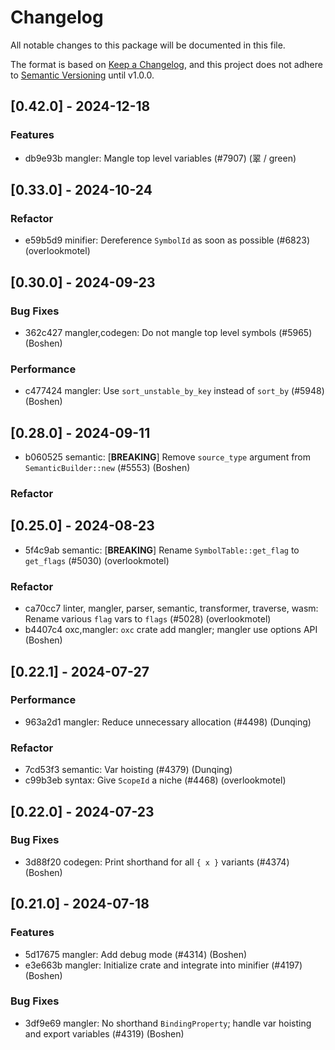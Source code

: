 # Changelog

All notable changes to this package will be documented in this file.

The format is based on [Keep a Changelog](https://keepachangelog.com/en/1.0.0/), and this project does not adhere to [Semantic Versioning](https://semver.org/spec/v2.0.0.html) until v1.0.0.

## [0.42.0] - 2024-12-18

### Features

- db9e93b mangler: Mangle top level variables (#7907) (翠 / green)

## [0.33.0] - 2024-10-24

### Refactor

- e59b5d9 minifier: Dereference `SymbolId` as soon as possible (#6823) (overlookmotel)

## [0.30.0] - 2024-09-23

### Bug Fixes

- 362c427 mangler,codegen: Do not mangle top level symbols (#5965) (Boshen)

### Performance

- c477424 mangler: Use `sort_unstable_by_key` instead of `sort_by` (#5948) (Boshen)

## [0.28.0] - 2024-09-11

- b060525 semantic: [**BREAKING**] Remove `source_type` argument from `SemanticBuilder::new` (#5553) (Boshen)

### Refactor


## [0.25.0] - 2024-08-23

- 5f4c9ab semantic: [**BREAKING**] Rename `SymbolTable::get_flag` to `get_flags` (#5030) (overlookmotel)

### Refactor

- ca70cc7 linter, mangler, parser, semantic, transformer, traverse, wasm: Rename various `flag` vars to `flags` (#5028) (overlookmotel)
- b4407c4 oxc,mangler: `oxc` crate add mangler; mangler use options API (Boshen)

## [0.22.1] - 2024-07-27

### Performance

- 963a2d1 mangler: Reduce unnecessary allocation (#4498) (Dunqing)

### Refactor

- 7cd53f3 semantic: Var hoisting (#4379) (Dunqing)
- c99b3eb syntax: Give `ScopeId` a niche (#4468) (overlookmotel)

## [0.22.0] - 2024-07-23

### Bug Fixes

- 3d88f20 codegen: Print shorthand for all `{ x }` variants (#4374) (Boshen)

## [0.21.0] - 2024-07-18

### Features

- 5d17675 mangler: Add debug mode (#4314) (Boshen)
- e3e663b mangler: Initialize crate and integrate into minifier (#4197) (Boshen)

### Bug Fixes

- 3df9e69 mangler: No shorthand `BindingProperty`; handle var hoisting and export variables (#4319) (Boshen)

